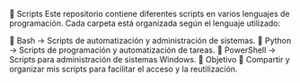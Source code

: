 📂 Scripts
Este repositorio contiene diferentes scripts en varios lenguajes de programación. Cada carpeta está organizada según el lenguaje utilizado:

📜 Bash → Scripts de automatización y administración de sistemas.
🐍 Python → Scripts de programación y automatización de tareas.
🔷 PowerShell → Scripts para administración de sistemas Windows.
                                🎯 Objetivo
📌 Compartir y organizar mis scripts para facilitar el acceso y la reutilización.
